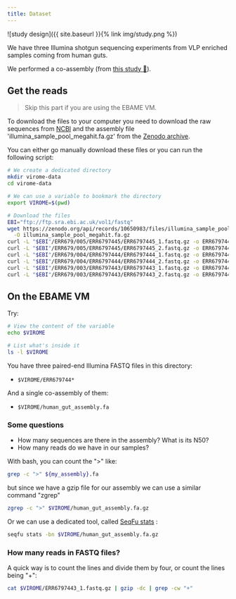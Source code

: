 ```yaml
---
title: Dataset
---
```


![study design]({{ site.baseurl }}{% link img/study.png %})

We have three Illumina shotgun sequencing experiments from VLP enriched samples coming from human guts.

We performed a co-assembly (from [this study :link:](https://doi.org/10.1099/mgen.0.001236)).


## Get the reads

> Skip this part if you are using the EBAME VM.


To download the files to your computer you need to download the raw sequences from [NCBI](https://www.ncbi.nlm.nih.gov/bioproject/PRJEB47625) and the assembly file 'illumina_sample_pool_megahit.fa.gz' from the [Zenodo archive](https://doi.org/10.5281/zenodo.10650983). 

You can either go manually download these files or you can run the following script:

```bash
# We create a dedicated directory
mkdir virome-data
cd virome-data

# We can use a variable to bookmark the directory
export VIROME=$(pwd)

# Download the files
EBI="ftp://ftp.sra.ebi.ac.uk/vol1/fastq"
wget https://zenodo.org/api/records/10650983/files/illumina_sample_pool_megahit.fa.gz/content \
  -O illumina_sample_pool_megahit.fa.gz
curl -L "$EBI"/ERR679/005/ERR6797445/ERR6797445_1.fastq.gz -o ERR6797445_1.fastq.gz
curl -L "$EBI"/ERR679/005/ERR6797445/ERR6797445_2.fastq.gz -o ERR6797445_2.fastq.gz
curl -L "$EBI"/ERR679/004/ERR6797444/ERR6797444_1.fastq.gz -o ERR6797444_1.fastq.gz
curl -L "$EBI"/ERR679/004/ERR6797444/ERR6797444_2.fastq.gz -o ERR6797444_2.fastq.gz
curl -L "$EBI"/ERR679/003/ERR6797443/ERR6797443_1.fastq.gz -o ERR6797443_1.fastq.gz
curl -L "$EBI"/ERR679/003/ERR6797443/ERR6797443_2.fastq.gz -o ERR6797443_2.fastq.gz
```

## On the EBAME VM

Try:

```bash
# View the content of the variable
echo $VIROME

# List what's inside it
ls -l $VIROME
```

You have three paired-end Illumina FASTQ files in this directory:

* `$VIROME/ERR679744*`

And a single co-assembly of them:

* `$VIROME/human_gut_assembly.fa`



### Some questions

* How many sequences are there in the assembly? What is its N50?
* How many reads do we have in our samples?

With bash, you can count the ">" like:

```bash
grep -c ">" ${my_assembly}.fa
```

but since we have a gzip file for our assembly we can use a similar command "zgrep"

```bash
zgrep -c ">" $VIROME/human_gut_assembly.fa.gz
```

Or we can use a dedicated tool, called [SeqFu stats](https://telatin.github.io/seqfu2/tools/stats.html) :

```bash
seqfu stats -bn $VIROME/human_gut_assembly.fa.gz
```

### How many reads in FASTQ files?

A quick way is to count the lines and divide them by four, or count the lines being "+":

```bash
cat $VIROME/ERR6797443_1.fastq.gz | gzip -dc | grep -cw "+"
```

